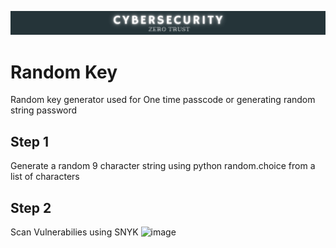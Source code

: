 ![banner](cyb.png)

# Random Key
Random key generator used for One time passcode or generating random string password

## Step 1
Generate a random 9 character string using python random.choice from a list of characters 

## Step 2
Scan Vulnerabilies using SNYK
![image](https://github.com/Nolene-Human/s_random_key/assets/108449986/b11b23a3-090a-47e5-9b96-e2a596ebc70d)



